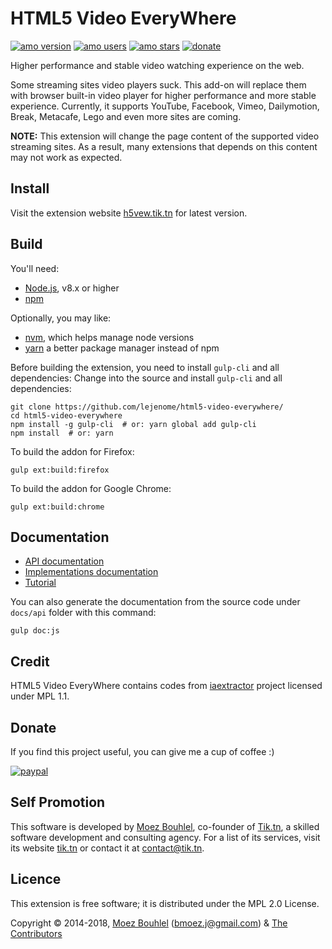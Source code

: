 # HTML5 Video EveryWhere

[![amo version](https://img.shields.io/amo/v/html5-video-everywhere.svg?label=Version&link=https://h5vew.tik.tn)]()
[![amo users](https://img.shields.io/amo/users/html5-video-everywhere.svg?link=https://h5vew.tik.tn)]()
[![amo stars](https://img.shields.io/amo/stars/html5-video-everywhere.svg?link=https://h5vew.tik.tn)]()
[![donate](https://img.shields.io/badge/Donate-PayPal-green.svg)](https://paypal.me/lejenome)

Higher performance and stable video watching experience on the web.

Some streaming sites video players suck. This add-on will replace them with
browser built-in video player for higher performance and more stable
experience. Currently, it supports YouTube, Facebook, Vimeo, Dailymotion,
Break, Metacafe, Lego and even more sites are coming.

**NOTE:**
This extension will change the page content of the supported video streaming
sites. As a result, many extensions that depends on this content may not work
as expected.

## Install

Visit the extension website [h5vew.tik.tn](https://h5vew.tik.tn/) for latest
version.

## Build

You'll need:

- [Node.js](https://nodejs.org/), v8.x or higher
- [npm](https://www.npmjs.com/)

Optionally, you may like:

- [nvm](https://github.com/creationix/nvm), which helps manage node versions
- [yarn](https://yarnpkg.com/) a better package manager instead of npm

Before building the extension, you need to install `gulp-cli` and all
dependencies:
Change into the source and install `gulp-cli` and all dependencies:

```shell
git clone https://github.com/lejenome/html5-video-everywhere/
cd html5-video-everywhere
npm install -g gulp-cli  # or: yarn global add gulp-cli
npm install  # or: yarn
```

To build the addon for Firefox:

```shell
gulp ext:build:firefox
```

To build the addon for Google Chrome:

```shell
gulp ext:build:chrome
```

## Documentation

- [API documentation](https://h5vew.tik.tn/api)
- [Implementations documentation](https://h5vew.tik.tn/api)
- [Tutorial](https://h5vew.tik.tn/api/tutorial-h5vew-adding-new-website-support.html)

You can also generate the documentation from the source code under `docs/api`
folder with this command:

```shell
gulp doc:js
```

## Credit

HTML5 Video EveryWhere contains codes from
[iaextractor](https://github.com/inbasic/iaextractor/) project licensed under
MPL 1.1.

## Donate

If you find this project useful, you can give me a cup of coffee :)

[![paypal](https://www.paypalobjects.com/en_US/i/btn/btn_donateCC_LG.gif)](https://paypal.me/lejenome)

## Self Promotion

This software is developed by [Moez Bouhlel](https://lejenome.github.io/),
co-founder of [Tik.tn](https://tik.tn/), a skilled software development
and consulting agency. For a list of its services, visit its website
[tik.tn](https://tik.tn) or contact it at <contact@tik.tn>.

## Licence

This extension is free software; it is distributed under the MPL 2.0 License.

Copyright © 2014-2018, [Moez Bouhlel](https://lejenome.github.io/)
(<bmoez.j@gmail.com>) &
[The Contributors](https://github.com/lejenome/html5-video-everywhere/graphs/contributors)
